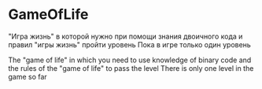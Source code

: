 # GameOfLife
"Игра жизнь" в которой нужно при помощи знания двоичного кода и правил "игры жизнь" пройти уровень
Пока в игре только один уровень

The "game of life" in which you need to use knowledge of binary code and the rules of the "game of life" to pass the level
There is only one level in the game so far
